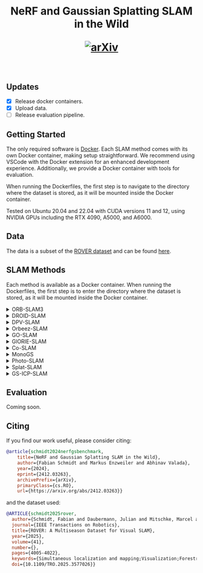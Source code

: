 <h1 align="center">
  NeRF and Gaussian Splatting SLAM in the Wild

  [![arXiv](https://img.shields.io/badge/arXiv-2412.03263-b31b1b.svg?style=plastic)](https://arxiv.org/abs/2412.03263)
  
</h1>

<br>

## Updates

- [x] Release docker containers. 
- [x] Upload data.
- [ ] Release evaluation pipeline.

## Getting Started
The only required software is [Docker](https://www.docker.com/). Each SLAM method comes with its own Docker container, making setup straightforward. We recommend using VSCode with the Docker extension for an enhanced development experience. Additionally, we provide a Docker container with tools for evaluation.

When running the Dockerfiles, the first step is to navigate to the directory where the dataset is stored, as it will be mounted inside the Docker container.

Tested on Ubuntu 20.04 and 22.04 with CUDA versions 11 and 12, using NVIDIA GPUs including the RTX 4090, A5000, and A6000.

## Data
The data is a subset of the [ROVER dataset](https://iis-esslingen.github.io/rover/) and can be found [here](https://fdm.hs-esslingen.de/schmidt2024nerfgsbenchmark/).

## SLAM Methods
Each method is available as a Docker container. When running the Dockerfiles, the first step is to enter the directory where the dataset is stored, as it will be mounted inside the Docker container.


<details><summary>ORB-SLAM3</summary>

We are using [our fork](https://github.com/iis-esslingen/ORB-SLAM3) of the [ORB-SLAM3 ROS Wrapper](https://github.com/thien94/orb_slam3_ros) implementation. 

To launch the application:

```bash
roslaunch orb_slam3_ros <launch_file> \
    do_bag:=<do_bag> bag:=<bag> \
    do_save_traj:=<do_save_traj> \
    traj_file_name:=<traj_file_name> \
    do_lc:=<enable_loop_closing>
```

#### Parameters:

- `launch_file`: Specifies the launch file to use. Choices include:
    - `rover_mono_d435i.launch`: To launch monocular mode.
    - `rover_rgbd_d435i.launch`: To launch RGBD mode.

- `do_bag`: *(Optional)* Specifies whether to replay a bag. Set to either:
    - `true`: To replay a bag.
    - `false`: To not replay a bag.

- `bag`: *(Optional)* Specifies the path to the rosbag file.

- `do_save_traj`: *(Optional)* Specifies whether to save a predicted trajectory. Set to either:
    - `true`: To save the trajectory.
    - `false`: To not save the trajectory.

- `traj_file_name`: *(Optional)* Specifies the file path where the estimated trajectory should be saved.

- `do_lc`: *(Optional)* Specifies whether to enable loop closing. Set to either:
    - `true`: To enable loop closing.
    - `false`: To disable loop closing.
 
</details>


<details><summary>DROID-SLAM</summary>

We are using [our fork](https://github.com/iis-esslingen/DROID-SLAM) of the official [DROID-SLAM](https://github.com/princeton-vl/DROID-SLAM) implementation. 

Example to run the application and evaluation:

```bash
python evaluation_scripts/test_rover_d435i.py \
    --data_path /garden_small/2023-08-18 \
    --ground_truth_path /garden_small/2023-08-18/ground_truth.txt \
    --output_path ./rover_trajectories
```

#### Parameters:

-  `base_data_path`: Specifies the base directory of the dataset sequence.
-  `ground_truth_path`: Path to the ground truth file for the selected dataset sequence.
-  `output_path`: Directory where the resulting trajectories will be stored.

To test DROID-SLAM in RGBD mode (Camera D435i), add the flag `--depth`, for Stereo mode (Camera T265) add `--stereo`.

</details>

<details><summary>DPV-SLAM</summary>

We are using [our fork](https://github.com/iis-esslingen/DPV-SLAM) of the official [DPVO / DPV-SLAM](https://github.com/princeton-vl/DPVO) implementation. 
  
**Note:** The container currently does not support visualization.

Example to run the application and evaluation:

```bash
python evaluate_rover.py \
    --base_data_path /garden_small/2023-08-18 \
    --ground_truth_path /garden_small/2023-08-18/ground_truth.txt \
    --output_path ./rover_trajectories \
    --cameras d435i \
    --trials 5 \
    --opts LOOP_CLOSURE True
```

#### Parameters:

-  `base_data_path`: Specifies the base directory of the dataset sequence.
-  `ground_truth_path`: Path to the ground truth file for the selected dataset sequence.
-  `output_path`: Directory where the resulting trajectories will be stored.
-  `cameras`: List of cameras to be used for the evaluation. Choices: `d435i`, `t265`, or `pi_cam`.
-  `trials`: The number of trials to execute for the evaluation.
-  `opts`: Specifies additional optional arguments.

To enable Loop Closing for DPV-SLAM, the argument: `--opts LOOP_CLOSURE True` has to be set.

</details> 


<details><summary>Orbeez-SLAM</summary>

We are using [our fork](https://github.com/iis-esslingen/Orbeez-SLAM) of the official [Orbeez-SLAM](https://github.com/MarvinChung/Orbeez-SLAM) implementation. 

Example to run the application in monocular mode:

```bash
./build/mono_rover \
    ./Vocabulary/ORBvoc.txt \
    ./configs/Monocular/ROVER/d435i.yaml \
    "/path/to/data/d435i" \
    "/output/dir"
```

Example to run the application in RGBD mode:

```bash
./build/rgbd_rover \
    ./Vocabulary/ORBvoc.txt \
    ./configs/RGB-D/ROVER/d435i.yaml \
    "/path/to/data/d435i" \
    "/path/to/data/associations.txt" \
    "/output/dir"
```

Additionally you can have a look at the script `run_rover.sh` that runs all of the experiments.

</details> 

<details><summary>GO-SLAM</summary>

We are using [our fork](https://github.com/iis-esslingen/GO-SLAM) of the official [GO-SLAM](https://github.com/youmi-zym/GO-SLAM) implementation. 

Example to run the application in monocular mode:

```bash
python run_rover.py <config> \
    --device <device> \
    --input_folder /path/to/input_folder \
    --output /path/to/output_folder \
    --mode <mode> \
    --only_tracking
```

#### Parameters:
- `config`: Path to the configuration file that contains the settings for the SLAM system. For ROVER dataset use `.configs/ROVER/d435i.yaml`.
- `device`: Specifies the computing device to run the script on. Default is `cuda:0`, meaning the first GPU.
- `input_folder`: The path to the input folder containing data.
- `output`: The path where the results will be stored. 
- `mode`: The SLAM mode to use. Choose from `mono`, `rgbd`, or `stereo`.
- `only_tracking`: If set, only tracking will be triggered without mapping.

</details> 

<details><summary>GlORIE-SLAM</summary>

We are using [our fork](https://github.com/iis-esslingen/GlORIE-SLAM) of the official [GlORIE-SLAM](https://github.com/zhangganlin/GlORIE-SLAM) implementation. 

Example to run the application:

```bash
python run.py <config> \
    --input_dir /path/to/input_folder \
    --output_dir /path/to/output_folder \
    --only_tracking
```

#### Parameters:
- `config`: Path to the configuration file that contains the settings for the SLAM system. For ROVER dataset use `.configs/ROVER/d435i.yaml`.
- `input_folder`: The path to the input folder containing data.
- `output`: The path where the results will be stored. 
- `only_tracking`: If set, only tracking will be triggered without mapping.

Additionally you can have a look at the script `run_rover_all.sh` that runs all of the experiments.

</details> 

<details><summary>Co-SLAM</summary>

We are using [our fork](https://github.com/iis-esslingen/Co-SLAM) of the official [Co-SLAM](https://github.com/HengyiWang/Co-SLAM) implementation. 

Example to run the application:

```bash
python coslam_rover.py \
    --config /path/to/config.yaml \
    --input_folder /path/to/input_folder \
    --output /path/to/output_folder 
```

#### Parameters:
- `config`: Path to the configuration file that contains the settings for the SLAM system. For ROVER dataset use `.configs/ROVER/d435i.yaml`.
- `input_folder`: The path to the input folder containing data.
- `output`: The path where the results will be stored. 

Additionally you can have a look at the script `run_rover_all.sh` that runs all of the experiments.

</details> 


<details><summary>MonoGS</summary>

We are using [our fork](https://github.com/iis-esslingen/MonoGS) of the official [MonoGS](https://github.com/muskie82/MonoGS) implementation. 

**Note:** The container currently does not support visualization.

Example to run the application:

```bash
python run_slam_rover.py \
    --config /path/to/config.yaml \
    --data_path /path/to/input_folder \
    --output_path /path/to/output_folder \
    --eval
```

#### Parameters:
- `config`: Path to the configuration file that contains the settings for the SLAM system. For ROVER dataset use `.configs/[mono/rgbd]/ROVER/d435i.yaml`.
- `data_path`: The path to the input folder containing data.
- `output_path`: The path where the results will be stored.
- `eval`: Enables evaluation of results.

Additionally you can have a look at the script `run_rover_all.sh` that runs all of the experiments.

</details> 

<details><summary>Photo-SLAM</summary>

We are using [our fork](https://github.com/iis-esslingen/Photo-SLAM) of the official [Photo-SLAM](https://github.com/HuajianUP/Photo-SLAM) implementation. 

**Note:** The container currently does not support visualization.

Example to run the application in monocular mode:

```bash
./bin/rover_mono \
    ./ORB-SLAM3/Vocabulary/ORBvoc.txt \
    ./cfg/ORB_SLAM3/Monocular/ROVER/d435i.yaml \
    ./cfg/gaussian_mapper/Monocular/ROVER/rover_mono.yaml \
    "/path/to/data/d435i" \
    "/output/dir"
    no_viewer
```

Example to run the application in RGBD mode:

```bash
./bin/rover_rgbd \
    ./ORB-SLAM3/Vocabulary/ORBvoc.txt \
    ./cfg/ORB_SLAM3/RGB-D/ROVER/d435i.yaml \
    ./cfg/gaussian_mapper/RGB-D/ROVER/rover_rgbd.yaml \
    "/path/to/data/d435i" \
    "/path/to/data/associations.txt" \
    "/output/dir"
    no_viewer
```

Additionally you can have a look at the script `scripts/rover_all.sh` that runs all of the experiments.

</details> 

<details><summary>Splat-SLAM</summary>

We are using [our fork](https://github.com/iis-esslingen/Splat-SLAM) of the official [GlORIE-SLAM](https://github.com/zhangganlin/GlORIE-SLAM) implementation. 

Example to run the application:

```bash
python run.py <config> \
    --input_dir /path/to/input_folder \
    --output_dir /path/to/output_folder \
    --only_tracking
```

#### Parameters:
- `config`: Path to the configuration file that contains the settings for the SLAM system. For ROVER dataset use `.configs/ROVER/d435i.yaml`.
- `input_dir`: The path to the input folder containing data.
- `output_dir`: The path where the results will be stored. 
- `only_tracking`: If set, only tracking will be triggered without mapping.

Additionally you can have a look at the script `run_rover_all.sh` that runs all of the experiments.

</details> 

<details><summary>GS-ICP-SLAM</summary>
  Coming soon.
</details> 

## Evaluation
Coming soon.

## Citing
If you find our work useful, please consider citing:
```bibtex
@article{schmidt2024nerfgsbenchmark,
    title={NeRF and Gaussian Splatting SLAM in the Wild}, 
    author={Fabian Schmidt and Markus Enzweiler and Abhinav Valada},
    year={2024},
    eprint={2412.03263},
    archivePrefix={arXiv},
    primaryClass={cs.RO},
    url={https://arxiv.org/abs/2412.03263}}
```
and the dataset used:
```bibtex
@ARTICLE{schmidt2025rover,
  author={Schmidt, Fabian and Daubermann, Julian and Mitschke, Marcel and Blessing, Constantin and Meyer, Stephan and Enzweiler, Markus and Valada, Abhinav},
  journal={IEEE Transactions on Robotics}, 
  title={ROVER: A Multiseason Dataset for Visual SLAM}, 
  year={2025},
  volume={41},
  number={},
  pages={4005-4022},
  keywords={Simultaneous localization and mapping;Visualization;Forestry;Robots;Lighting;Global navigation satellite system;Benchmark testing;Location awareness;Automobiles;Hands;Benchmark;datasets;simultaneous localization and mapping (SLAM);visual SLAM},
  doi={10.1109/TRO.2025.3577026}}
```

